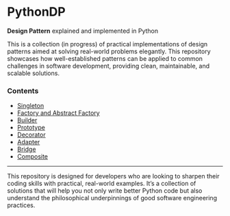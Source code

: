 # PythonDP
**Design Pattern** explained and implemented in Python

This is a collection (in progress) of practical implementations of design patterns aimed at solving real-world problems elegantly. This repository showcases how well-established patterns can be applied to common challenges in software development, providing clean, maintainable, and scalable solutions.

### Contents
- [Singleton](/Singleton/README.md)
- [Factory and Abstract Factory](/FactoryAbstractFactory/README.md)
- [Builder](/Builder/README.md)
- [Prototype](/Prototype/README.md)
- [Decorator](/Decorator/README.md)
- [Adapter](/Adapter/README.md)
- [Bridge](/Bridge/README.md)
- [Composite](/Composite/README.md)

---

This repository is designed for developers who are looking to sharpen their coding skills with practical, real-world examples. It’s a collection of solutions that will help you not only write better Python code but also understand the philosophical underpinnings of good software engineering practices.

